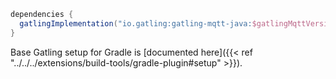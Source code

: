 ```gradle
dependencies {
  gatlingImplementation("io.gatling:gatling-mqtt-java:$gatlingMqttVersion")
}
```

Base Gatling setup for Gradle is [documented here]({{< ref "../../../extensions/build-tools/gradle-plugin#setup" >}}).
